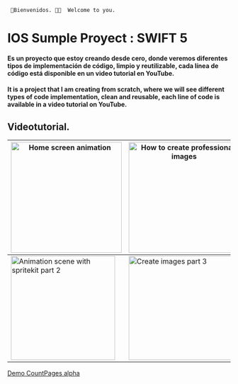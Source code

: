 
` 📱Bienvenidos. 👋🏻 
      Welcome to you.`
      
# IOS Sumple Proyect : SWIFT 5 

#### Es un proyecto que estoy creando desde cero, donde veremos diferentes tipos de implementación de código, limpio y reutilizable, cada línea de código está disponible en un video tutorial en YouTube.

#### It is a project that I am creating from scratch, where we will see different types of code implementation, clean and reusable, each line of code is available in a video tutorial on YouTube.


## Videotutorial.
| [<img  width="250"  alt="Home screen animation" src="https://user-images.githubusercontent.com/62256666/169499988-25e5305e-b1e1-4768-a2ce-cd02bd37b902.png" >](https://youtu.be/D-SmM5t28OM)|[<img  width="250" alt="How to create professional images" src="https://user-images.githubusercontent.com/62256666/169500487-ae5c1036-108f-41d8-97a7-be9a5410a346.png" >](https://youtu.be/cgM1cuW_jlw)|[<img  width="250" alt="Launch screen video view" src="https://user-images.githubusercontent.com/62256666/169501603-1b397ba3-9169-485a-a6a7-189f940a775d.png" >](https://youtu.be/h_Nw0NrxDKw)|[<img  width="235,75" alt="Animation scene with spritekit part 1" src="https://user-images.githubusercontent.com/62256666/169501742-72212754-4085-48d6-9660-a6ca81008d86.png" >](https://youtu.be/XkCNYbZNTX0) |
| --- | --- | --- | --- |
| [<img  width="235,75" alt="Animation scene with spritekit part 2" src="https://user-images.githubusercontent.com/62256666/169502993-92f96fd6-c4dd-4aec-b2db-374282745711.png" >](https://youtu.be/am-i2Jgg13Y)|[<img  width="235,75" alt=" Create images part 3" src="https://user-images.githubusercontent.com/62256666/169503184-dcd71f27-147a-4725-a9fd-a88f17a468af.png" >](https://youtu.be/oFfV9b89Xbw)|[<img  width="235,75" alt="Animation scene with spritekit part 4" src="https://user-images.githubusercontent.com/62256666/169503609-2999cc4a-d03c-4b22-8bce-4fdf2760ff04.png" >](https://youtu.be/AF0W0O2Xe8Y)|


[Demo CountPages alpha](https://user-images.githubusercontent.com/62256666/170105366-525c4871-5469-4e3c-a8c5-558f7544501b.mp4 )

